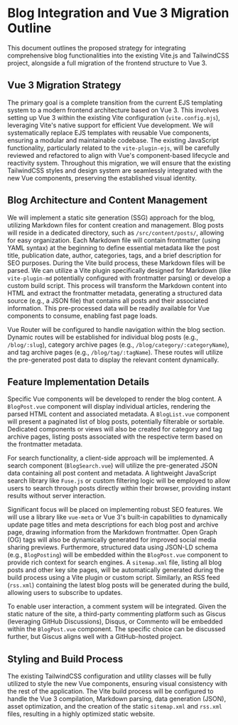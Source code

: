 # Blog Integration and Vue 3 Migration Outline

This document outlines the proposed strategy for integrating comprehensive blog functionalities into the existing Vite.js and TailwindCSS project, alongside a full migration of the frontend structure to Vue 3.

## Vue 3 Migration Strategy

The primary goal is a complete transition from the current EJS templating system to a modern frontend architecture based on Vue 3. This involves setting up Vue 3 within the existing Vite configuration (`vite.config.mjs`), leveraging Vite's native support for efficient Vue development. We will systematically replace EJS templates with reusable Vue components, ensuring a modular and maintainable codebase. The existing JavaScript functionality, particularly related to the `vite-plugin-ejs`, will be carefully reviewed and refactored to align with Vue's component-based lifecycle and reactivity system. Throughout this migration, we will ensure that the existing TailwindCSS styles and design system are seamlessly integrated with the new Vue components, preserving the established visual identity.

## Blog Architecture and Content Management

We will implement a static site generation (SSG) approach for the blog, utilizing Markdown files for content creation and management. Blog posts will reside in a dedicated directory, such as `/src/content/posts/`, allowing for easy organization. Each Markdown file will contain frontmatter (using YAML syntax) at the beginning to define essential metadata like the post title, publication date, author, categories, tags, and a brief description for SEO purposes. During the Vite build process, these Markdown files will be parsed. We can utilize a Vite plugin specifically designed for Markdown (like `vite-plugin-md` potentially configured with frontmatter parsing) or develop a custom build script. This process will transform the Markdown content into HTML and extract the frontmatter metadata, generating a structured data source (e.g., a JSON file) that contains all posts and their associated information. This pre-processed data will be readily available for Vue components to consume, enabling fast page loads.

Vue Router will be configured to handle navigation within the blog section. Dynamic routes will be established for individual blog posts (e.g., `/blog/:slug`), category archive pages (e.g., `/blog/category/:categoryName`), and tag archive pages (e.g., `/blog/tag/:tagName`). These routes will utilize the pre-generated post data to display the relevant content dynamically.

## Feature Implementation Details

Specific Vue components will be developed to render the blog content. A `BlogPost.vue` component will display individual articles, rendering the parsed HTML content and associated metadata. A `BlogList.vue` component will present a paginated list of blog posts, potentially filterable or sortable. Dedicated components or views will also be created for category and tag archive pages, listing posts associated with the respective term based on the frontmatter metadata.

For search functionality, a client-side approach will be implemented. A search component (`BlogSearch.vue`) will utilize the pre-generated JSON data containing all post content and metadata. A lightweight JavaScript search library like `Fuse.js` or custom filtering logic will be employed to allow users to search through posts directly within their browser, providing instant results without server interaction.

Significant focus will be placed on implementing robust SEO features. We will use a library like `vue-meta` or Vue 3's built-in capabilities to dynamically update page titles and meta descriptions for each blog post and archive page, drawing information from the Markdown frontmatter. Open Graph (OG) tags will also be dynamically generated for improved social media sharing previews. Furthermore, structured data using JSON-LD schema (e.g., `BlogPosting`) will be embedded within the `BlogPost.vue` component to provide rich context for search engines. A `sitemap.xml` file, listing all blog posts and other key site pages, will be automatically generated during the build process using a Vite plugin or custom script. Similarly, an RSS feed (`rss.xml`) containing the latest blog posts will be generated during the build, allowing users to subscribe to updates.

To enable user interaction, a comment system will be integrated. Given the static nature of the site, a third-party commenting platform such as Giscus (leveraging GitHub Discussions), Disqus, or Commento will be embedded within the `BlogPost.vue` component. The specific choice can be discussed further, but Giscus aligns well with a GitHub-hosted project.

## Styling and Build Process

The existing TailwindCSS configuration and utility classes will be fully utilized to style the new Vue components, ensuring visual consistency with the rest of the application. The Vite build process will be configured to handle the Vue 3 compilation, Markdown parsing, data generation (JSON), asset optimization, and the creation of the static `sitemap.xml` and `rss.xml` files, resulting in a highly optimized static website.
